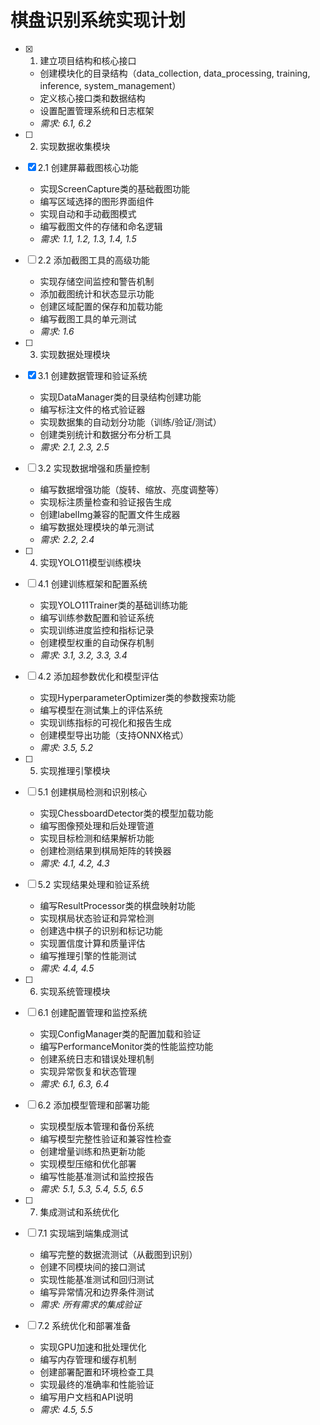 # 棋盘识别系统实现计划

- [x] 1. 建立项目结构和核心接口




  - 创建模块化的目录结构（data_collection, data_processing, training, inference, system_management）
  - 定义核心接口类和数据结构
  - 设置配置管理系统和日志框架
  - _需求: 6.1, 6.2_

- [ ] 2. 实现数据收集模块
- [x] 2.1 创建屏幕截图核心功能





  - 实现ScreenCapture类的基础截图功能
  - 编写区域选择的图形界面组件
  - 实现自动和手动截图模式
  - 编写截图文件的存储和命名逻辑
  - _需求: 1.1, 1.2, 1.3, 1.4, 1.5_

- [ ] 2.2 添加截图工具的高级功能
  - 实现存储空间监控和警告机制
  - 添加截图统计和状态显示功能
  - 创建区域配置的保存和加载功能
  - 编写截图工具的单元测试
  - _需求: 1.6_

- [ ] 3. 实现数据处理模块
- [x] 3.1 创建数据管理和验证系统




  - 实现DataManager类的目录结构创建功能
  - 编写标注文件的格式验证器
  - 实现数据集的自动划分功能（训练/验证/测试）
  - 创建类别统计和数据分布分析工具
  - _需求: 2.1, 2.3, 2.5_

- [ ] 3.2 实现数据增强和质量控制
  - 编写数据增强功能（旋转、缩放、亮度调整等）
  - 实现标注质量检查和验证报告生成
  - 创建labelImg兼容的配置文件生成器
  - 编写数据处理模块的单元测试
  - _需求: 2.2, 2.4_

- [ ] 4. 实现YOLO11模型训练模块
- [ ] 4.1 创建训练框架和配置系统
  - 实现YOLO11Trainer类的基础训练功能
  - 编写训练参数配置和验证系统
  - 实现训练进度监控和指标记录
  - 创建模型权重的自动保存机制
  - _需求: 3.1, 3.2, 3.3, 3.4_

- [ ] 4.2 添加超参数优化和模型评估
  - 实现HyperparameterOptimizer类的参数搜索功能
  - 编写模型在测试集上的评估系统
  - 实现训练指标的可视化和报告生成
  - 创建模型导出功能（支持ONNX格式）
  - _需求: 3.5, 5.2_

- [ ] 5. 实现推理引擎模块
- [ ] 5.1 创建棋局检测和识别核心
  - 实现ChessboardDetector类的模型加载功能
  - 编写图像预处理和后处理管道
  - 实现目标检测和结果解析功能
  - 创建检测结果到棋局矩阵的转换器
  - _需求: 4.1, 4.2, 4.3_

- [ ] 5.2 实现结果处理和验证系统
  - 编写ResultProcessor类的棋盘映射功能
  - 实现棋局状态验证和异常检测
  - 创建选中棋子的识别和标记功能
  - 实现置信度计算和质量评估
  - 编写推理引擎的性能测试
  - _需求: 4.4, 4.5_

- [ ] 6. 实现系统管理模块
- [ ] 6.1 创建配置管理和监控系统
  - 实现ConfigManager类的配置加载和验证
  - 编写PerformanceMonitor类的性能监控功能
  - 创建系统日志和错误处理机制
  - 实现异常恢复和状态管理
  - _需求: 6.1, 6.3, 6.4_

- [ ] 6.2 添加模型管理和部署功能
  - 实现模型版本管理和备份系统
  - 编写模型完整性验证和兼容性检查
  - 创建增量训练和热更新功能
  - 实现模型压缩和优化部署
  - 编写性能基准测试和监控报告
  - _需求: 5.1, 5.3, 5.4, 5.5, 6.5_

- [ ] 7. 集成测试和系统优化
- [ ] 7.1 实现端到端集成测试
  - 编写完整的数据流测试（从截图到识别）
  - 创建不同模块间的接口测试
  - 实现性能基准测试和回归测试
  - 编写异常情况和边界条件测试
  - _需求: 所有需求的集成验证_

- [ ] 7.2 系统优化和部署准备
  - 实现GPU加速和批处理优化
  - 编写内存管理和缓存机制
  - 创建部署配置和环境检查工具
  - 实现最终的准确率和性能验证
  - 编写用户文档和API说明
  - _需求: 4.5, 5.5_